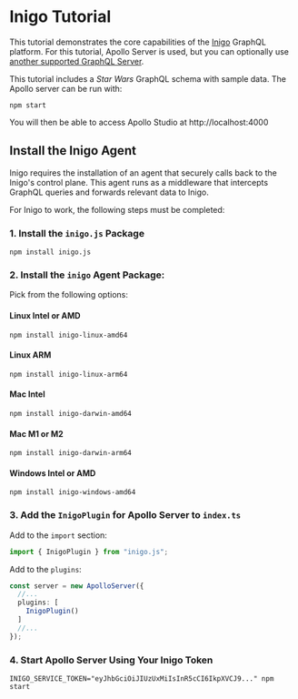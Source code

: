 # Inigo Tutorial

This tutorial demonstrates the core capabilities of the [Inigo](https://inigo.io) GraphQL platform. For this tutorial, Apollo Server is used, but you can optionally use [another supported GraphQL Server](https://docs.inigo.io/deployment/).

This tutorial includes a *Star Wars* GraphQL schema with sample data. The Apollo server can be run with:

```shell
npm start
```

You will then be able to access Apollo Studio at http://localhost:4000

## Install the Inigo Agent

Inigo requires the installation of an agent that securely calls back to the Inigo's control plane. This agent runs as a middleware that intercepts GraphQL queries and forwards relevant data to Inigo.

For Inigo to work, the following steps must be completed:


### 1. Install the `inigo.js` Package

```shell
npm install inigo.js
```

### 2. Install the `inigo` Agent Package:

Pick from the following options:

#### Linux Intel or AMD
```shell
npm install inigo-linux-amd64
```
#### Linux ARM
```shell
npm install inigo-linux-arm64
```

#### Mac Intel
```shell
npm install inigo-darwin-amd64
```
#### Mac M1 or M2
```shell
npm install inigo-darwin-arm64
```

#### Windows Intel or AMD
```shell
npm install inigo-windows-amd64
```

### 3. Add the `InigoPlugin` for Apollo Server to `index.ts`

Add to the `import` section:
```ts
import { InigoPlugin } from "inigo.js";
```

Add to the `plugins`:
```ts
const server = new ApolloServer({
  //...
  plugins: [
    InigoPlugin()
  ]
  //...
});
```

### 4. Start Apollo Server Using Your Inigo Token

```shell
INIGO_SERVICE_TOKEN="eyJhbGciOiJIUzUxMiIsInR5cCI6IkpXVCJ9..." npm start
```